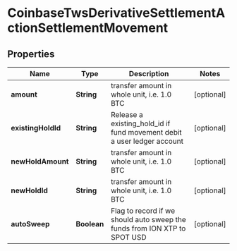 
# CoinbaseTwsDerivativeSettlementActionSettlementMovement

## Properties
Name | Type | Description | Notes
------------ | ------------- | ------------- | -------------
**amount** | **String** | transfer amount in whole unit, i.e. 1.0 BTC |  [optional]
**existingHoldId** | **String** | Release a existing_hold_id if fund movement debit a user ledger account |  [optional]
**newHoldAmount** | **String** | transfer amount in whole unit, i.e. 1.0 BTC |  [optional]
**newHoldId** | **String** | transfer amount in whole unit, i.e. 1.0 BTC |  [optional]
**autoSweep** | **Boolean** | Flag to record if we should auto sweep the funds from ION XTP to SPOT USD |  [optional]



